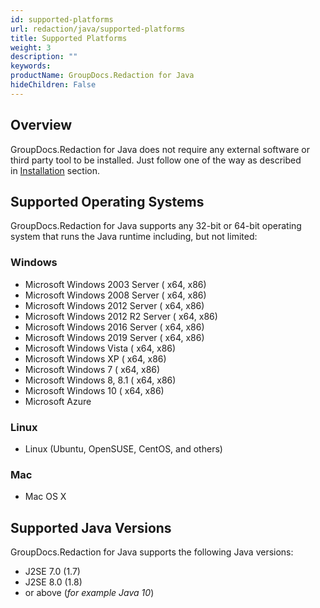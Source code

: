 ```yaml
---
id: supported-platforms
url: redaction/java/supported-platforms
title: Supported Platforms
weight: 3
description: ""
keywords: 
productName: GroupDocs.Redaction for Java
hideChildren: False
---
```

## Overview

GroupDocs.Redaction for Java does not require any external software or third party tool to be installed. Just follow one of the way as described in [Installation](Supported%2BPlatforms.html) section.  

## Supported Operating Systems

GroupDocs.Redaction for Java supports any 32-bit or 64-bit operating system that runs the Java runtime including, but not limited:

### Windows

*   Microsoft Windows 2003 Server ( x64, x86)
*   Microsoft Windows 2008 Server ( x64, x86)
*   Microsoft Windows 2012 Server ( x64, x86)
*   Microsoft Windows 2012 R2 Server ( x64, x86)
*   Microsoft Windows 2016 Server ( x64, x86)
*   Microsoft Windows 2019 Server ( x64, x86)
*   Microsoft Windows Vista ( x64, x86)
*   Microsoft Windows XP ( x64, x86)
*   Microsoft Windows 7 ( x64, x86)
*   Microsoft Windows 8, 8.1 ( x64, x86)
*   Microsoft Windows 10 ( x64, x86)
*   Microsoft Azure

### Linux

*   Linux (Ubuntu, OpenSUSE, CentOS, and others)

### Mac

*   Mac OS X

## Supported Java Versions

GroupDocs.Redaction for Java supports the following Java versions:

*   J2SE 7.0 (1.7)
*   J2SE 8.0 (1.8)
*   or above (*for example Java 10*)
